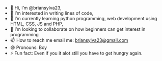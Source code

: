 - 👋 Hi, I’m @briansylva23,
- 👀 I’m interested in writing lines of code,
- 🌱 I’m currently learning python programming, web development using HTML, CSS, JS and PHP,
- 💞️ I’m looking to collaborate on how beginners can get interest in programming
- 📫 How to reach me email me: briansylva23@gmail.com 
- 😄 Pronouns: Boy
- ⚡ Fun fact: Even if you it alot still you have to get hungry again.

<!---
briansylva23/briansylva23 is a ✨ special ✨ repository because its `README.md` (this file) appears on your GitHub profile.
You can click the Preview link to take a look at your changes.
--->
